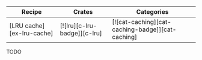 | Recipe | Crates | Categories |
|--------|--------|------------|
| [LRU cache][ex-lru-cache] | [![lru][c-lru-badge]][c-lru] | [![cat-caching][cat-caching-badge]][cat-caching] |

<div class="hidden">
TODO
</div>
